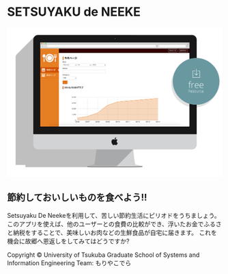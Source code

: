 # SETSUYAKU de NEEKE
![logo](app/webroot/img/top/i_service.png)

## 節約しておいしいものを食べよう!!
Setsuyaku De Neekeを利用して、苦しい節約生活にピリオドをうちましょう。  
このアプリを使えば、他のユーザーとの食費の比較ができ、浮いたお金でふるさと納税をすることで、美味しいお肉などの生鮮食品が自宅に届きます。
これを機会に故郷へ恩返しをしてみてはどうですか?

Copyright © University of Tsukuba Graduate School of Systems and Information Engineering Team: もりやこでら